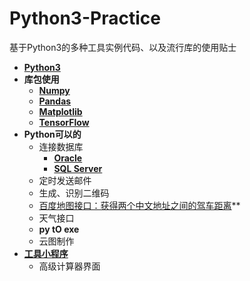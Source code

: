 # Python3-Practice
基于Python3的多种工具实例代码、以及流行库的使用贴士 

*  **[Python3](https://github.com/Anfany/Python3-Practice/tree/master/Python3)**
*  **库包使用**
    + **[Numpy](https://github.com/Anfany/Python3-Practice/tree/master/Numpy)**
    + **[Pandas](https://github.com/Anfany/Python3-Practice/tree/master/Pandas)**
    + **[Matplotlib](https://github.com/Anfany/Python3-Practice/tree/master/Matplotlib)**
    + **[TensorFlow](https://github.com/Anfany/Python3-Practice/tree/master/TensorFlow)**
*  **Python可以的**
    + 连接数据库
       + **[Oracle](https://github.com/Anfany/Python3-Practice/blob/master/Oracle.py)**
       + **[SQL Server](https://github.com/Anfany/Python3-Practice/blob/master/Sqlserver.py)**
    + 定时发送邮件
    + 生成、识别二维码
    + [百度地图接口：获得两个中文地址之间的驾车距离](https://github.com/Anfany/Python3-Practice/blob/master/Map.py)**
    + 天气接口
    + **py tO exe**
    + 云图制作
*  **[工具小程序](https://github.com/Anfany/Python3-Practice/tree/master/Practice%20Tool)** 
    + 高级计算器界面
    
    
   

    

